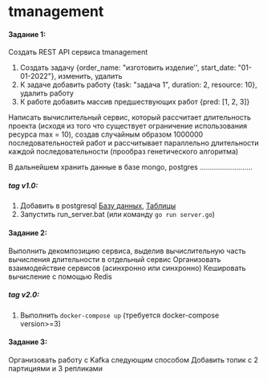 # tmanagement

#### Задание 1:

Создать REST API сервиса tmanagement

1) Создать задачу {order_name: "изготовить изделие'', start_date: "01-01-2022"}, изменить, удалить
2) К задаче добавить работу {task: "задача 1", duration: 2, resource: 10}, удалить работу
3) К работе добавить массив предшествующих работ {pred: [1, 2, 3]}

Написать вычислительный сервис, который рассчитает длительность проекта (исходя из того что существует ограничение использования ресурса max = 10), создав случайным образом 1000000 последовательностей работ и рассчитывает параллельно  длительности каждой последовательности (прообраз генетического алгоритма)

В дальнейшем хранить данные в базе mongo, postgres ..........................

##### tag v1.0:

1. Добавить в postgresql [Базу данных](https://github.com/Nomiram/tmanagement/blob/d74d9efef9a50cd10da4e1c0ea3196590b29a526/docs/createDB.sql),
   [Таблицы](https://github.com/Nomiram/tmanagement/blob/d74d9efef9a50cd10da4e1c0ea3196590b29a526/docs/createTables.sql)
2. Запустить run_server.bat (или команду `go run server.go`)

#### Задание 2:

Выполнить декомпозицию сервиса, выделив вычислительную часть вычисления длительности в отдельный сервис
Организовать взаимодействие сервисов (асинхронно или синхронно)
Кешировать вычисление с помощью Redis

##### tag v2.0:

1. Выполнить `docker-compose up` (требуется docker-compose version>=3)

#### Задание 3:

Организовать работу с Kafka следующим способом
Добавить топик с 2 партициями и 3 репликами 
